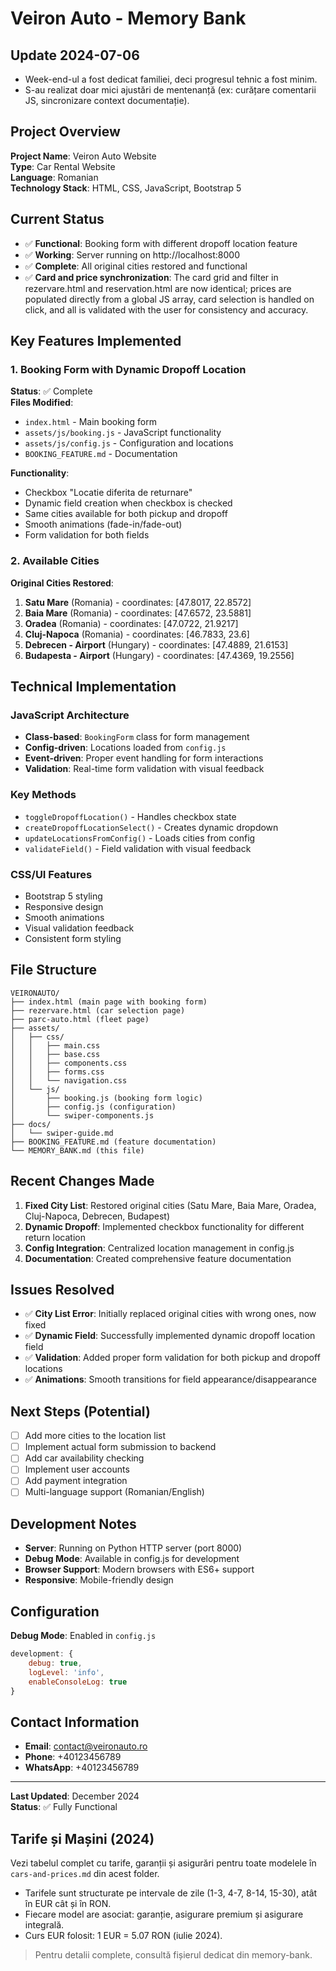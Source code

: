 # Veiron Auto - Memory Bank

## Update 2024-07-06
- Week-end-ul a fost dedicat familiei, deci progresul tehnic a fost minim.
- S-au realizat doar mici ajustări de mentenanță (ex: curățare comentarii JS, sincronizare context documentație).

## Project Overview
**Project Name**: Veiron Auto Website  
**Type**: Car Rental Website  
**Language**: Romanian  
**Technology Stack**: HTML, CSS, JavaScript, Bootstrap 5

## Current Status
- ✅ **Functional**: Booking form with different dropoff location feature
- ✅ **Working**: Server running on http://localhost:8000
- ✅ **Complete**: All original cities restored and functional
- ✅ **Card and price synchronization**: The card grid and filter in rezervare.html and reservation.html are now identical; prices are populated directly from a global JS array, card selection is handled on click, and all is validated with the user for consistency and accuracy.

## Key Features Implemented

### 1. Booking Form with Dynamic Dropoff Location
**Status**: ✅ Complete  
**Files Modified**:
- `index.html` - Main booking form
- `assets/js/booking.js` - JavaScript functionality
- `assets/js/config.js` - Configuration and locations
- `BOOKING_FEATURE.md` - Documentation

**Functionality**:
- Checkbox "Locatie diferita de returnare" 
- Dynamic field creation when checkbox is checked
- Same cities available for both pickup and dropoff
- Smooth animations (fade-in/fade-out)
- Form validation for both fields

### 2. Available Cities
**Original Cities Restored**:
1. **Satu Mare** (Romania) - coordinates: [47.8017, 22.8572]
2. **Baia Mare** (Romania) - coordinates: [47.6572, 23.5881]
3. **Oradea** (Romania) - coordinates: [47.0722, 21.9217]
4. **Cluj-Napoca** (Romania) - coordinates: [46.7833, 23.6]
5. **Debrecen - Airport** (Hungary) - coordinates: [47.4889, 21.6153]
6. **Budapesta - Airport** (Hungary) - coordinates: [47.4369, 19.2556]

## Technical Implementation

### JavaScript Architecture
- **Class-based**: `BookingForm` class for form management
- **Config-driven**: Locations loaded from `config.js`
- **Event-driven**: Proper event handling for form interactions
- **Validation**: Real-time form validation with visual feedback

### Key Methods
- `toggleDropoffLocation()` - Handles checkbox state
- `createDropoffLocationSelect()` - Creates dynamic dropdown
- `updateLocationsFromConfig()` - Loads cities from config
- `validateField()` - Field validation with visual feedback

### CSS/UI Features
- Bootstrap 5 styling
- Responsive design
- Smooth animations
- Visual validation feedback
- Consistent form styling

## File Structure
```
VEIRONAUTO/
├── index.html (main page with booking form)
├── rezervare.html (car selection page)
├── parc-auto.html (fleet page)
├── assets/
│   ├── css/
│   │   ├── main.css
│   │   ├── base.css
│   │   ├── components.css
│   │   ├── forms.css
│   │   └── navigation.css
│   └── js/
│       ├── booking.js (booking form logic)
│       ├── config.js (configuration)
│       └── swiper-components.js
├── docs/
│   └── swiper-guide.md
├── BOOKING_FEATURE.md (feature documentation)
└── MEMORY_BANK.md (this file)
```

## Recent Changes Made
1. **Fixed City List**: Restored original cities (Satu Mare, Baia Mare, Oradea, Cluj-Napoca, Debrecen, Budapest)
2. **Dynamic Dropoff**: Implemented checkbox functionality for different return location
3. **Config Integration**: Centralized location management in config.js
4. **Documentation**: Created comprehensive feature documentation

## Issues Resolved
- ✅ **City List Error**: Initially replaced original cities with wrong ones, now fixed
- ✅ **Dynamic Field**: Successfully implemented dynamic dropoff location field
- ✅ **Validation**: Added proper form validation for both pickup and dropoff locations
- ✅ **Animations**: Smooth transitions for field appearance/disappearance

## Next Steps (Potential)
- [ ] Add more cities to the location list
- [ ] Implement actual form submission to backend
- [ ] Add car availability checking
- [ ] Implement user accounts
- [ ] Add payment integration
- [ ] Multi-language support (Romanian/English)

## Development Notes
- **Server**: Running on Python HTTP server (port 8000)
- **Debug Mode**: Available in config.js for development
- **Browser Support**: Modern browsers with ES6+ support
- **Responsive**: Mobile-friendly design

## Configuration
**Debug Mode**: Enabled in `config.js`
```javascript
development: {
    debug: true,
    logLevel: 'info',
    enableConsoleLog: true
}
```

## Contact Information
- **Email**: contact@veironauto.ro
- **Phone**: +40123456789
- **WhatsApp**: +40123456789

---
**Last Updated**: December 2024  
**Status**: ✅ Fully Functional 

## Tarife și Mașini (2024)

Vezi tabelul complet cu tarife, garanții și asigurări pentru toate modelele în `cars-and-prices.md` din acest folder.

- Tarifele sunt structurate pe intervale de zile (1-3, 4-7, 8-14, 15-30), atât în EUR cât și în RON.
- Fiecare model are asociat: garanție, asigurare premium și asigurare integrală.
- Curs EUR folosit: 1 EUR = 5.07 RON (iulie 2024).

> Pentru detalii complete, consultă fișierul dedicat din memory-bank. 